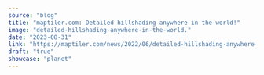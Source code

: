 ```yaml
---
source: "blog"
title: "maptiler.com: Detailed hillshading anywhere in the world!"
image: "detailed-hillshading-anywhere-in-the-world."
date: "2023-08-31"
link: "https://maptiler.com/news/2022/06/detailed-hillshading-anywhere-in-the-world/"
draft: "true"
showcase: "planet"
---
```



